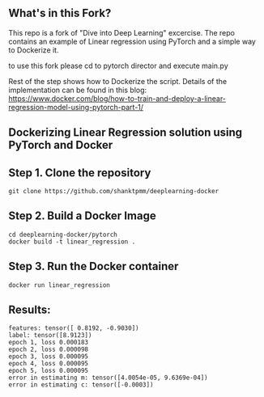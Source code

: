 ## What's in this Fork? 

This repo is a fork of "Dive into Deep Learning" excercise. The repo contains an example of Linear regression using PyTorch and a simple way to Dockerize it. 

to use this fork please cd to pytorch director and execute main.py

Rest of the step shows how to Dockerize the script. 
Details of the implementation can be found in this blog: https://www.docker.com/blog/how-to-train-and-deploy-a-linear-regression-model-using-pytorch-part-1/

## Dockerizing Linear Regression solution using PyTorch and Docker


## Step 1. Clone the repository

```
git clone https://github.com/shanktpmm/deeplearning-docker
```

## Step 2. Build a Docker Image


```
cd deeplearning-docker/pytorch
docker build -t linear_regression .
```

## Step 3. Run the Docker container


```
docker run linear_regression
```

## Results:

```
features: tensor([ 0.8192, -0.9030])
label: tensor([8.9123])
epoch 1, loss 0.000183
epoch 2, loss 0.000098
epoch 3, loss 0.000095
epoch 4, loss 0.000095
epoch 5, loss 0.000095
error in estimating m: tensor([4.0054e-05, 9.6369e-04])
error in estimating c: tensor([-0.0003])
```


